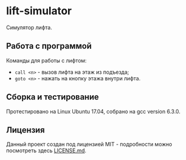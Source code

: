 # lift-simulator
Симулятор лифта.

## Работа с программой
Команды для работы с лифтом:
* `call <n>` - вызов лифта на этаж из подъезда;
* `goto <n>` - нажать на кнопку этажа внутри лифта.

## Сборка и тестирование
Протестировано на Linux Ubuntu 17.04, собрано на gcc version 6.3.0.

## Лицензия
Данный проект создан под лицензией MIT - подробности можно посмотреть здесь [LICENSE.md](https://github.com/drobyshev/lift-simulator/blob/master/LICENSE).